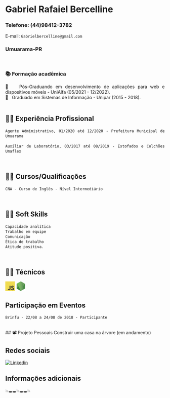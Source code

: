 <div align="justify">
<h1>Gabriel Rafaiel Bercelline</h1>
<h3>Telefone: (44)98412-3782</h3>
E-mail: <code>Gabrielbercelline@gmail.com</code>
<h3>Umuarama-PR</h3>
<br>

<h3>📚  Formação acadêmica</h3>

   📓 &nbsp; Pós-Graduando em desenvolvimento de aplicações para web e dispositivos móveis - UniAlfa (05/2021 - 12/2022). <br />
   📓 &nbsp; Graduado em Sistemas de Informação - Unipar (2015 - 2018). <br />
<br>

## 👨‍🏭 Experiência Profissional 

    Agente Administrativo, 01/2020 até 12/2020 - Prefeitura Municipal de Umuarama 

    Auxiliar de Laboratório, 03/2017 até 08/2019 - Estofados e Colchões Umaflex 
<br>

## 🧑‍🎓 Cursos/Qualificações
    CNA - Curso de Inglês - Nível Intermediário
<br>

## 🏌️‍♀️ Soft Skills
    Capacidade analítica
    Trabalho em equipe
    Comunicação
    Ética de trabalho
    Atitude positiva.
<br>

## 🤸‍♀️ Técnicos
<code><img height="30" src="https://raw.githubusercontent.com/github/explore/80688e429a7d4ef2fca1e82350fe8e3517d3494d/topics/javascript/javascript.png"></code>
<code><img height="30" src="https://raw.githubusercontent.com/github/explore/80688e429a7d4ef2fca1e82350fe8e3517d3494d/topics/nodejs/nodejs.png"></code>
<br>

## Participação em Eventos
    Brinfu - 22/08 a 24/08 de 2018 - Participante
<br>
## 📽️ Projeto Pessoais
     Construir uma casa na árvore (em andamento)

## Redes sociais

[![Linkedin](https://img.shields.io/badge/Gabriel_Bercelline%20-blue?style=flat-square&logo=Linkedin&logoColor=white)](https://www.linkedin.com/in/gabriel-rafaiel-bercelline-3a49b3154/)



## Informações adicionais
    💥🕳️🕳️💥🕳️🕳️💥